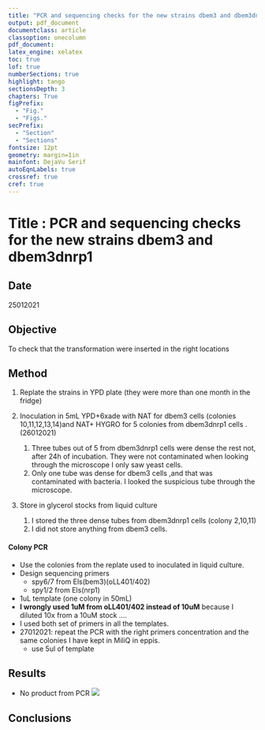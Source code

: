 ```yaml
---
title: "PCR and sequencing checks for the new strains dbem3 and dbem3dnrp1 "
output: pdf_document
documentclass: article
classoption: onecolumn
pdf_document:
latex_engine: xelatex
toc: true
lof: true
numberSections: true
highlight: tango
sectionsDepth: 3
chapters: True
figPrefix:
  - "Fig."
  - "Figs."
secPrefix:
  - "Section"
  - "Sections"
fontsize: 12pt
geometry: margin=1in
mainfont: DejaVu Serif
autoEqnLabels: true
crossref: true
cref: true
---
```




# Title : PCR and sequencing checks for the new strains dbem3 and dbem3dnrp1 

## Date

25012021

## Objective

To check that the transformation were inserted in the right locations

## Method

1.  Replate the strains in YPD plate (they were more than one month in the fridge)

2. Inoculation in 5mL YPD+6xade with NAT for dbem3 cells (colonies 10,11,12,13,14)and NAT+ HYGRO for 5 colonies from  dbem3dnrp1 cells . (26012021)
   1. Three tubes out of 5 from dbem3dnrp1 cells were dense the rest not, after 24h of incubation. They were not contaminated when looking through the microscope I only saw yeast cells. 
   2. Only one tube was dense for dbem3 cells ,and that was contaminated with bacteria. I looked the suspicious tube through the microscope. 


3. Store in glycerol stocks from liquid culture
   1. I stored the three dense tubes from dbem3dnrp1 cells (colony 2,10,11)
   2. I did not store anything from dbem3 cells. 

#### Colony PCR 

  - Use the colonies from the replate used to inoculated in liquid culture. 
  - Design sequencing primers 
    - spy6/7 from Els(bem3)(oLL401/402)
    - spy1/2 from Els(nrp1)
   - 1uL template (one colony in 50mL)
   - **I wrongly used 1uM from oLL401/402 instead of 10uM** because I diluted 10x from a 10uM stock .... 
   - I used both set of primers in all the templates. 
 - 27012021: repeat the PCR with the right primers concentration and the same colonies I have kept in MiliQ in eppis. 
   - use 5ul of template

## Results

- No product from PCR
![](../images/27012021-PCR-test-nrp1-bem3-MISTAKE-WITH-BEM3-PRIMERS-CONCENTRATION.png)

## Conclusions